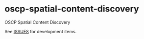 # oscp-spatial-content-discovery
OSCP Spatial Content Discovery

See [ISSUES](https://github.com/OpenArCloud/oscp-spatial-content-discovery/issues) for development items.